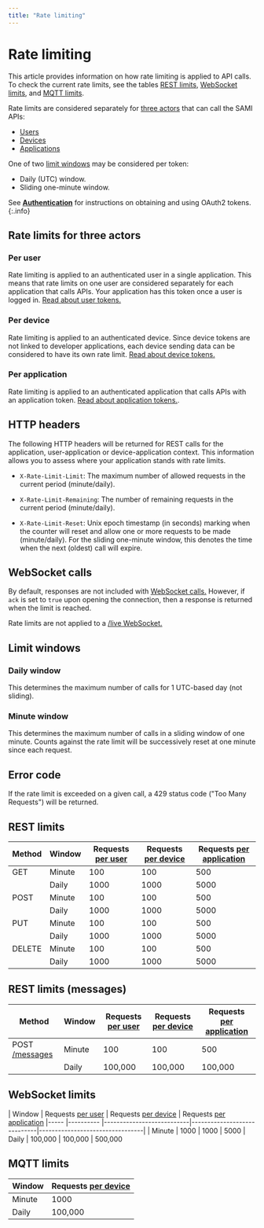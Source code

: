 ```yaml
---
title: "Rate limiting"
---
```


# Rate limiting

This article provides information on how rate limiting is applied to API calls. To check the current rate limits, see the tables [REST limits](#rest-limits), [WebSocket limits](#websocket-limits), and [MQTT limits](#mqtt-limits).

Rate limits are considered separately for [three actors](#rate-limits-for-three-actors) that can call the SAMI APIs:

- [Users](#per-user)
- [Devices](#per-device)
- [Applications](#per-application)
 
One of two [limit windows](#limit-windows) may be considered per token:

- Daily (UTC) window.
- Sliding one-minute window.

See [**Authentication**](/sami/sami-documentation/authentication.html) for instructions on obtaining and using OAuth2 tokens.
{:.info}

## Rate limits for three actors

### Per user

Rate limiting is applied to an authenticated user in a single application. This means that rate limits on one user are considered separately for each application that calls APIs. Your application has this token once a user is logged in. [Read about user tokens.](/sami/sami-documentation/authentication.html#user-token)

### Per device

Rate limiting is applied to an authenticated device. Since device tokens are not linked to developer applications, each device sending data can be considered to have its own rate limit. [Read about device tokens.](/sami/sami-documentation/authentication.html#device-token)

### Per application

Rate limiting is applied to an authenticated application that calls APIs with an application token. [Read about application tokens.](/sami/sami-documentation/authentication.html#application-token).

## HTTP headers

The following HTTP headers will be returned for REST calls for the application, user-application or device-application context. This information allows you to assess where your application stands with rate limits.

- `X-Rate-Limit-Limit`: The maximum number of allowed requests in the current period (minute/daily).

- `X-Rate-Limit-Remaining`: The number of remaining requests in the current period (minute/daily).

- `X-Rate-Limit-Reset`: Unix epoch timestamp (in seconds) marking when the counter will reset and allow one or more requests to be made (minute/daily). For the sliding one-minute window, this denotes the time when the next (oldest) call will expire.

## WebSocket calls

By default, responses are not included with [WebSocket calls.](/sami/sami-documentation/sending-and-receiving-data.html#setting-up-a-bi-directional-message-pipe) However, if `ack` is set to `true` upon opening the connection, then a response is returned when the limit is reached.

Rate limits are not applied to a [/live WebSocket.](/sami/sami-documentation/sending-and-receiving-data.html#live-streaming-data-with-websocket-api) 

## Limit windows

### Daily window

This determines the maximum number of calls for 1 UTC-based day (not sliding).

### Minute window

This determines the maximum number of calls in a sliding window of one minute. Counts against the rate limit will be successively reset at one minute since each request.

## Error code

If the rate limit is exceeded on a given call, a 429 status code ("Too Many Requests") will be returned. 

## REST limits

| Method | Window | Requests [per user](#per-user) | Requests [per device](#per-device) | Requests [per application](#per-application)
|----- |---------- |---------------------------|-----------------------------|---------------------------------|
| GET | Minute | 100 | 100 | 500
|	| Daily | 1000 | 1000 | 5000
| POST | Minute | 100 | 100 | 500
|	| Daily | 1000 | 1000 | 5000
| PUT | Minute | 100 | 100 | 500
|	| Daily | 1000 | 1000 | 5000
| DELETE | Minute | 100 | 100 | 500
|	| Daily | 1000 | 1000 | 5000


## REST limits (messages)

| Method | Window | Requests [per user](#per-user) | Requests [per device](#per-device) | Requests [per application](#per-application)
|----- |---------- |---------------------------|-----------------------------|---------------------------------|
| POST [/messages](/sami/api-spec.html#messages) | Minute | 100 | 100 | 500
|  |Daily |100,000 | 100,000 | 100,000


## WebSocket limits

| Window | Requests [per user](#per-user) | Requests [per device](#per-device) | Requests [per application](#per-application)
|----- |---------- |---------------------------|-----------------------------|---------------------------------|
| Minute | 1000 | 1000 | 5000
| Daily | 100,000 | 100,000 | 500,000

## MQTT limits

| Window | Requests [per device](#per-device) 
|----- |---------- |
| Minute | 1000
| Daily | 100,000 